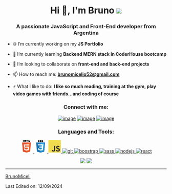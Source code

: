 <h1 align="center">Hi 👋, I'm Bruno <img height="40" src="https://emoji.gg/assets/emoji/7333-parrotdance.gif"></h1>
<h3 align="center">A passionate JavaScript and Front-End developer from Argentina</h3>

- 🌐 I’m currently working on my **JS Portfolio**

- 🌱 I’m currently learning **Backend MERN stack in CoderHouse bootcamp**

- 👯 I’m looking to collaborate on **front-end and back-end projects**

- 📫 How to reach me: **brunomicelio52@gmail.com**

- ⚡ What I like to do: **I like so much reading, training at the gym, play video games with friends...and coding of course**

<h3 align="center">Connect with me:</h3>
<div align="center">

[![image](https://img.shields.io/badge/LinkedIn-0077B5?style=for-the-badge&logo=linkedin&logoColor=white)](https://www.linkedin.com/in/brunomiceli/)
[![image](https://img.shields.io/badge/Instagram-E4405F?style=for-the-badge&logo=instagram&logoColor=white)](https://www.instagram.com/bruno_miceli1/)
[![image](https://img.shields.io/badge/Gmail-D14836?style=for-the-badge&logo=gmail&logoColor=white)](mailto:produtor.brunomicelio52@gmail.com)
  
</div>

<h3 align="center">Languages and Tools:</h3>

<p align="center"> 
  <a href="https://www.w3.org/html/" target="_blank"> 
    <img src="https://raw.githubusercontent.com/devicons/devicon/master/icons/html5/html5-original-wordmark.svg" alt="html5" width="40" height="40"/> 
  </a>
  <a href="https://www.w3schools.com/css/" target="_blank"> 
    <img src="https://raw.githubusercontent.com/devicons/devicon/master/icons/css3/css3-original-wordmark.svg" alt="css3" width="40" height="40"/> 
  </a> 
  <a href="https://developer.mozilla.org/en-US/docs/Web/JavaScript" target="_blank"> 
    <img src="https://raw.githubusercontent.com/devicons/devicon/master/icons/javascript/javascript-original.svg" alt="javascript" width="40" height="40"/> 
  </a> 
  <a href="https://git-scm.com/" target="_blank"> 
    <img src="https://www.vectorlogo.zone/logos/git-scm/git-scm-icon.svg" alt="git" width="40" height="40"/> 
  </a>
  <a href="https://getbootstrap.com/" target="_blank">
    <img src="https://getbootstrap.com/docs/5.3/assets/brand/bootstrap-logo-shadow.png" alt="boostrap" width="40" height="40"/>
  </a>
<a href="https://sass-lang.com/" target="_blank">
  <img src="https://sass-lang.com/assets/img/logos/logo.svg" alt="sass" width="40" height="40"/>
</a>
<a href="https://nodejs.org/en" target="_blank"> 
    <img src="https://static-00.iconduck.com/assets.00/node-js-icon-454x512-nztofx17.png" alt="nodejs" width="40" height="40"/> 
  </a>
<a href="https://react.dev/" target="_blank"> 
    <img src="https://encrypted-tbn0.gstatic.com/images?q=tbn:ANd9GcQcR5U16C8yXgBpl7-Bc7Itjx3_LRl425zINA&s" alt="react" width="40" height="40"/> 
  </a>
</p>

<p align= "center">
  <img height= "150" src="https://github-readme-stats.vercel.app/api?username=mekanicas&theme=react&show_icons=true&include_all_commits=true" />
  <img height= "150" src="https://github-readme-stats.vercel.app/api/top-langs/?username=mekanicas&theme=react&layout=compact" />
</p>

------

[BrunoMiceli](https://github.com/mekanicas)

Last Edited on: 12/09/2024
